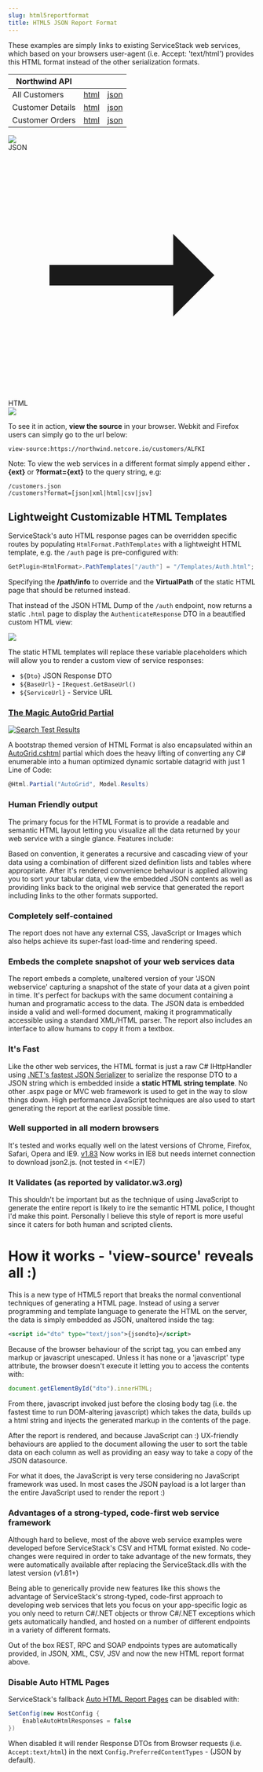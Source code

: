 ```yaml
---
slug: html5reportformat
title: HTML5 JSON Report Format
---
```


These examples are simply links to existing ServiceStack web services, which based on your browsers user-agent (i.e. Accept: 'text/html') provides this HTML format instead of the other serialization formats.

| Northwind API    |                                                      |                                                           |
| ---------------- | ---------------------------------------------------- | --------------------------------------------------------- |
| All Customers    | [html](https://northwind.netcore.io/customers)       | [json](https://northwind.netcore.io/customers.json)       |
| Customer Details | [html](https://northwind.netcore.io/customers/ALFKI) | [json](https://northwind.netcore.io/customers/ALFKI.json) |
| Customer Orders  | [html](https://northwind.netcore.io/orders)          | [json](https://northwind.netcore.io/orders.json)          |

<div class="not-prose mt-8 flex items-center">
    <a class="block" href="https://northwind.netcore.io/customers/ALFKI.json">
        <img class="" src="/img/pages/formats/CustomerDetails-json.png">
    </a>
    <div class="flex flex-col items-center px-2 text-lg font-bold text-green-700">
      <div>JSON</div>
      <svg class="w-8 h-8" xmlns="http://www.w3.org/2000/svg" viewBox="0 0 24 24"><path fill="currentColor" d="M16.01 11H4v2h12.01v3L20 12l-3.99-4z"/></svg>
      <div>HTML</div>
    </div>
    <a class="block" href="https://northwind.netcore.io/customers/ALFKI">
        <img class="" src="/img/pages/formats/CustomerDetails-html.png">
    </a>
</div>


To see it in action, **view the source** in your browser. Webkit and Firefox users can simply go to the url below:

```
view-source:https://northwind.netcore.io/customers/ALFKI
```

Note: To view the web services in a different format simply append either **.{ext}** or **?format={ext}** to the query string, e.g:

```
/customers.json
/customers?format=[json|xml|html|csv|jsv]
```

## Lightweight Customizable HTML Templates

ServiceStack's auto HTML response pages can be overridden specific routes by populating `HtmlFormat.PathTemplates`
with a lightweight HTML template, e.g. the `/auth` page is pre-configured with:

```csharp
GetPlugin<HtmlFormat>.PathTemplates["/auth"] = "/Templates/Auth.html";
```

Specifying the **/path/info** to override and the **VirtualPath** of the static HTML page that should be returned instead.

That instead of the JSON HTML Dump of the `/auth` endpoint, now returns a static `.html` page to display the `AuthenticateResponse`
DTO in a beautified custom HTML view:

![](/img/pages/release-notes/v5.9/auth-page.png)

The static HTML templates will replace these variable placeholders which will allow you to render a custom view of service responses:

- `${Dto}` JSON Response DTO
- `${BaseUrl}` - `IRequest.GetBaseUrl()`
- `${ServiceUrl}` - Service URL

### [The Magic AutoGrid Partial](https://github.com/ServiceStackApps/HttpBenchmarks#the-magic-autogrid-partial)

[![Search Test Results](https://raw.githubusercontent.com/ServiceStack/HttpBenchmarks/master/src/BenchmarksAnalyzer/Content/img/search-filter.png)](https://github.com/ServiceStack/HttpBenchmarks/blob/master/src/BenchmarksAnalyzer/Views/SearchTestResults.cshtml)

A bootstrap themed version of HTML Format is also encapsulated within an [AutoGrid.cshtml](https://github.com/ServiceStack/HttpBenchmarks/blob/master/src/BenchmarksAnalyzer/Views/Shared/AutoGrid.cshtml)
partial which does the heavy lifting of converting any C# enumerable into a human optimized dynamic sortable datagrid with just 1 Line of Code:

```csharp
@Html.Partial("AutoGrid", Model.Results)
```

### Human Friendly output

The primary focus for the HTML Format is to provide a readable and semantic HTML layout letting you visualize all the data returned by your web service with a single glance.
Features include:

Based on convention, it generates a recursive and cascading view of your data using a combination of different sized definition lists and tables where appropriate.
After it's rendered convenience behaviour is applied allowing you to sort your tabular data, view the embedded JSON contents as well as providing links back to the original web service that generated the report including links to the other formats supported.

### Completely self-contained

The report does not have any external CSS, JavaScript or Images which also helps achieve its super-fast load-time and rendering speed.

### Embeds the complete snapshot of your web services data

The report embeds a complete, unaltered version of your 'JSON webservice' capturing a snapshot of the state of your data at a given point in time.
It's perfect for backups with the same document containing a human and programatic access to the data.
The JSON data is embedded inside a valid and well-formed document, making it programmatically accessible using a standard XML/HTML parser.
The report also includes an interface to allow humans to copy it from a textbox.

### It's Fast

Like the other web services, the HTML format is just a raw C# IHttpHandler using
[.NET's fastest JSON Serializer](http://www.servicestack.net/mythz_blog/?p=344)
to serialize the response DTO to a JSON string which is embedded inside a **static HTML string template**.
No other .aspx page or MVC web framework is used to get in the way to slow things down.
High performance JavaScript techniques are also used to start generating the report at the earliest possible time.

### Well supported in all modern browsers

It's tested and works equally well on the latest versions of Chrome, Firefox, Safari, Opera and IE9.
[v1.83](https://github.com/ServiceStack/ServiceStack/downloads) Now works in IE8 but needs internet connection to download json2.js. (not tested in <=IE7)

### It Validates (as reported by validator.w3.org)

This shouldn't be important but as the technique of using JavaScript to generate the entire report is likely to ire the semantic HTML police, I thought I'd make this point. Personally I believe this style of report is more useful since it caters for both human and scripted clients.

# How it works - 'view-source' reveals all :)

This is a new type of HTML5 report that breaks the normal conventional techniques of generating a HTML page.
Instead of using a server programming and template language to generate the HTML on the server, the data is simply embedded as JSON, unaltered inside the tag:

```xml
<script id="dto" type="text/json">{jsondto}</script>
```

Because of the browser behaviour of the script tag, you can embed any markup or javascript unescaped.
Unless it has none or a 'javascript' type attribute, the browser doesn't execute it letting you to access the contents with:

```js
document.getElementById("dto").innerHTML;
```

From there, javascript invoked just before the closing body tag (i.e. the fastest time to run DOM-altering javascript) which takes the data,
builds up a html string and injects the generated markup in the contents of the page.

After the report is rendered, and because JavaScript can :) UX-friendly behaviours are applied to the document allowing the user to sort the table data on each column as well as providing an easy way to take a copy of the JSON datasource.

For what it does, the JavaScript is very terse considering no JavaScript framework was used. In most cases the JSON payload is a lot larger than the entire JavaScript used to render the report :)

### Advantages of a strong-typed, code-first web service framework

Although hard to believe, most of the above web service examples were developed before ServiceStack's CSV and HTML format existed.
No code-changes were required in order to take advantage of the new formats, they were automatically available after replacing the ServiceStack.dlls with the latest version (v1.81+)

Being able to generically provide new features like this shows the advantage of ServiceStack's strong-typed, code-first approach to developing web services that lets you focus on your app-specific logic as you only need to return C#/.NET objects or throw C#/.NET exceptions which gets automatically handled, and hosted on a number of different endpoints in a variety of different formats.

Out of the box REST, RPC and SOAP endpoints types are automatically provided, in JSON, XML, CSV, JSV and now the new HTML report format above.

### Disable Auto HTML Pages

ServiceStack's fallback [Auto HTML Report Pages](/html5reportformat) can be disabled with:

```csharp
SetConfig(new HostConfig {
    EnableAutoHtmlResponses = false
})
```

When disabled it will render Response DTOs from Browser requests (i.e. `Accept:text/html`) in the next `Config.PreferredContentTypes` - (JSON by default).
